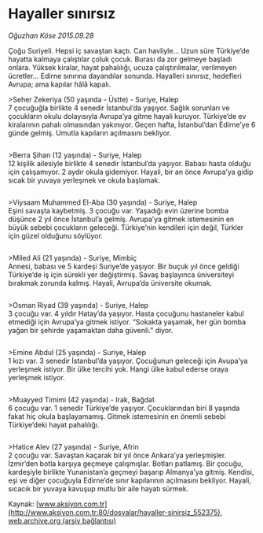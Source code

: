 # Hayaller sınırsız

*Oğuzhan Köse 2015.09.28*

<div class="pNewsDetailMainContent" itemprop="articleBody">
 <p>
  Çoğu Suriyeli. Hepsi iç savaştan kaçtı. Can havliyle... Uzun süre Türkiye’de hayatta kalmaya çalıştılar çoluk çocuk. Burası da zor gelmeye başladı onlara. Yüksek kiralar, hayat pahalılığı, ucuza çalıştırılmalar, verilmeyen ücretler... Edirne sınırına dayandılar sonunda. Hayalleri sınırsız, hedefleri Avrupa; ama kapılar hâlâ kapalı.
 </p>
 <p>
  <span>
   &gt;Seher Zekeriya (50 yaşında - Üstte) - Suriye, Halep
  </span>
  <br/>
  7 çocuğuğla birlikte 4 senedir İstanbul’da yaşıyor. Sağlık sorunları ve çocukların okulu dolayısıyla Avrupa’ya gitme hayali kuruyor. Türkiye’de ev kiralarının pahalı olmasından yakınıyor. Geçen hafta, İstanbul’dan Edirne’ye 6 günde gelmiş. Umutla kapıların açılmasını bekliyor.
 </p>
 <p>
 </p>
 <p>
  <span>
   <img alt="" src="/web/20151004070138im_/http://www.aksiyon.com.tr/dosyalar/ http:/medya.aksiyon.com.tr/aksiyon/2015/09/28/571708.jpg "/>
  </span>
 </p>
 <p>
  <span>
   &gt;Berra Şihan (12 yaşında) - Suriye, Halep
  </span>
  <br/>
  12 kişilik ailesiyle birlikte 4 senedir İstanbul’da yaşıyor. Babası hasta olduğu için çalışamıyor. 2 aydır okula gidemiyor. Hayali, bir an önce Avrupa’ya gidip sıcak bir yuvaya yerleşmek ve okula başlamak.
 </p>
 <p>
  <img alt="" src="http://web.archive.org/web/20151004070138im_/http://medya.aksiyon.com.tr//aksiyon/2015/09/28/571709.jpg "/>
 </p>
 <p>
  <span>
   &gt;Viysaam Muhammed El-Aba (30 yaşında) - Suriye, Halep
  </span>
  <br/>
  Eşini savaşta kaybetmiş. 3 çocuğu var. Yaşadığı evin üzerine bomba düşünce 2 yıl önce İstanbul’a gelmiş. Avrupa’ya gitmek istemesinin en büyük sebebi çocukların geleceği. Türkiye’nin kendileri için değil, Türkler için güzel olduğunu söylüyor.
 </p>
 <p>
  <img alt="" src="http://web.archive.org/web/20151004070138im_/http://medya.aksiyon.com.tr//aksiyon/2015/09/28/571710.jpg "/>
 </p>
 <p>
  <span>
   &gt;Miled Ali (21 yaşında) - Suriye, Mimbiç
  </span>
  <br/>
  Annesi, babası ve 5 kardeşi Suriye’de yaşıyor. Bir buçuk yıl önce geldiği Türkiye’de iş için sürekli yer değiştirmiş. Savaş başlayınca üniversiteyi bırakmak zorunda kalmış. Hayali, Avrupa’da üniversite okumak.
 </p>
 <p>
  <span>
   <img alt="" src="http://web.archive.org/web/20151004070138im_/http://medya.aksiyon.com.tr//aksiyon/2015/09/28/571711.jpg "/>
  </span>
 </p>
 <p>
  <span>
   &gt;Osman Riyad (39 yaşında) - Suriye, Halep
  </span>
  <br/>
  3 çocuğu var. 4 yıldır Hatay’da yaşıyor. Hasta çocuğunu hastaneler kabul etmediği için Avrupa’ya gitmek istiyor. “Sokakta yaşamak, her gün bomba yağan bir şehirde yaşamaktan daha güvenli.” diyor.
 </p>
 <p>
  <img alt="" src="http://web.archive.org/web/20151004070138im_/http://medya.aksiyon.com.tr//aksiyon/2015/09/28/571712.jpg "/>
 </p>
 <p>
  <span>
   &gt;Emine Abdul (25 yaşında) - Suriye, Halep
  </span>
  <br/>
  1 kızı var. 3 senedir İstanbul’da yaşıyor. Çocuğunun geleceği için Avupa’ya yerleşmek istiyor. Bir ülke tercihi yok. Hangi ülke kabul ederse oraya yerleşmek istiyor.
 </p>
 <p>
  <img alt="" src="http://web.archive.org/web/20151004070138im_/http://medya.aksiyon.com.tr//aksiyon/2015/09/28/571713.jpg "/>
 </p>
 <p>
  <span>
   &gt;Muayyed Timimi (42 yaşında) - Irak, Bağdat
  </span>
  <br/>
  6 çocuğu var. 1 senedir Türkiye’de yaşıyor. Çocuklarından biri 8 yaşında fakat hiç okula başlayamamış. Gitmek istemesinin en önemli sebebi Türkiye’deki hayat pahalılığı.
 </p>
 <p>
  <img alt="" src="http://web.archive.org/web/20151004070138im_/http://medya.aksiyon.com.tr//aksiyon/2015/09/28/571714.jpg "/>
 </p>
 <p>
  <span>
   &gt;Hatice Alev (27 yaşında) - Suriye, Afrin
  </span>
  <br/>
  2 çocuğu var. Savaştan kaçarak bir yıl önce Ankara’ya yerleşmişler. İzmir’den botla karşıya geçmeye çalışmışlar. Botları patlamış. Bir çocuğu, kardeşiyle birlikte Yunanistan’a geçmeyi başarıp Almanya’ya gitmiş. Kendisi, eşi ve diğer çocuğuyla Edirne’de sınır kapılarının açılmasını bekliyor. Hayali, sıcacık bir yuvaya kavuşup mutlu bir aile hayatı sürmek.
 </p>
</div>


Kaynak: [www.aksiyon.com.tr](http://www.aksiyon.com.tr:80/dosyalar/hayaller-sinirsiz_552375), [web.archive.org (arşiv bağlantısı)](http://web.archive.org/web/20151004070138/http://www.aksiyon.com.tr:80/dosyalar/hayaller-sinirsiz_552375)
